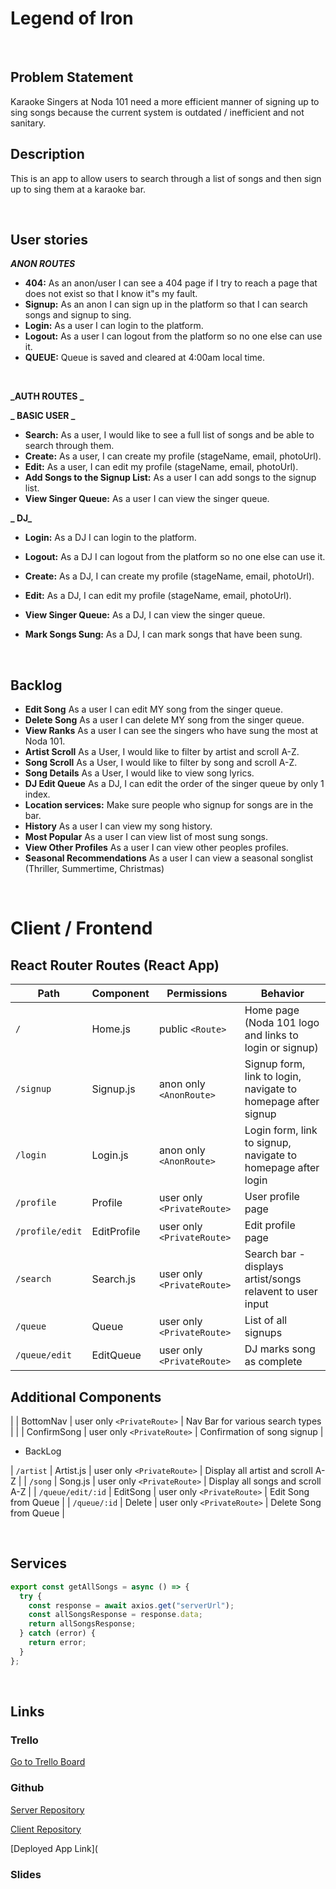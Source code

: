 # Legend of Iron

<br>

## Problem Statement

Karaoke Singers at Noda 101 need a more efficient manner of signing up to sing songs because the current system is outdated / inefficient and not sanitary.

## Description

This is an app to allow users to search through a list of songs and then sign up to sing them at a karaoke bar.

<br>

## User stories

**_ANON ROUTES_**

- **404:** As an anon/user I can see a 404 page if I try to reach a page that does not exist so that I know it"s my fault.
- **Signup:** As an anon I can sign up in the platform so that I can search songs and signup to sing.
- **Login:** As a user I can login to the platform.
- **Logout:** As a user I can logout from the platform so no one else can use it.
- **QUEUE:** Queue is saved and cleared at 4:00am local time.

<br>

**_AUTH ROUTES _**

**_ BASIC USER _**

- **Search:** As a user, I would like to see a full list of songs and be able to search through them.
- **Create:** As a user, I can create my profile (stageName, email, photoUrl).
- **Edit:** As a user, I can edit my profile (stageName, email, photoUrl).
- **Add Songs to the Signup List:** As a user I can add songs to the signup list.
- **View Singer Queue:** As a user I can view the singer queue.

**_ DJ_**

- **Login:** As a DJ I can login to the platform.
- **Logout:** As a DJ I can logout from the platform so no one else can use it.
- **Create:** As a DJ, I can create my profile (stageName, email, photoUrl).
- **Edit:** As a DJ, I can edit my profile (stageName, email, photoUrl).
- **View Singer Queue:** As a DJ, I can view the singer queue.
- **Mark Songs Sung:** As a DJ, I can mark songs that have been sung.

  <br>

## Backlog

- **Edit Song** As a user I can edit MY song from the singer queue.
- **Delete Song** As a user I can delete MY song from the singer queue.
- **View Ranks** As a user I can see the singers who have sung the most at Noda 101.
- **Artist Scroll** As a User, I would like to filter by artist and scroll A-Z.
- **Song Scroll** As a User, I would like to filter by song and scroll A-Z.
- **Song Details** As a User, I would like to view song lyrics.
- **DJ Edit Queue** As a DJ, I can edit the order of the singer queue by only 1 index.
- **Location services:** Make sure people who signup for songs are in the bar.
- **History** As a user I can view my song history.
- **Most Popular** As a user I can view list of most sung songs.
- **View Other Profiles** As a user I can view other peoples profiles.
- **Seasonal Recommendations** As a user I can view a seasonal songlist (Thriller, Summertime, Christmas)

<br>

# Client / Frontend

## React Router Routes (React App)

| Path            | Component   | Permissions                | Behavior                                                      |
| --------------- | ----------- | -------------------------- | ------------------------------------------------------------- |
| `/`             | Home.js     | public `<Route>`           | Home page (Noda 101 logo and links to login or signup)        |
| `/signup`       | Signup.js   | anon only `<AnonRoute>`    | Signup form, link to login, navigate to homepage after signup |
| `/login`        | Login.js    | anon only `<AnonRoute>`    | Login form, link to signup, navigate to homepage after login  |
| `/profile`      | Profile     | user only `<PrivateRoute>` | User profile page                                             |
| `/profile/edit` | EditProfile | user only `<PrivateRoute>` | Edit profile page                                             |
| `/search`       | Search.js   | user only `<PrivateRoute>` | Search bar - displays artist/songs relavent to user input     |
| `/queue`        | Queue       | user only `<PrivateRoute>` | List of all signups                                           |
| `/queue/edit`   | EditQueue   | user only `<PrivateRoute>` | DJ marks song as complete                                     |

## Additional Components

| | BottomNav | user only `<PrivateRoute>` | Nav Bar for various search types |
| | ConfirmSong | user only `<PrivateRoute>` | Confirmation of song signup |

- BackLog

| `/artist` | Artist.js | user only `<PrivateRoute>` | Display all artist and scroll A-Z |
| `/song` | Song.js | user only `<PrivateRoute>` | Display all songs and scroll A-Z |
| `/queue/edit/:id` | EditSong | user only `<PrivateRoute>` | Edit Song from Queue |
| `/queue/:id` | Delete | user only `<PrivateRoute>` | Delete Song from Queue |

<br>

## Services

```javascript
export const getAllSongs = async () => {
  try {
    const response = await axios.get("serverUrl");
    const allSongsResponse = response.data;
    return allSongsResponse;
  } catch (error) {
    return error;
  }
};
```

<br>

## Links

### Trello

[Go to Trello Board](https://trello.com/b/Z50vb5SM/noda-101)

### Github

[Server Repository](https://github.com/mattalanhoward/karaoke-server)

[Client Repository](https://github.com/mattalanhoward/karaoke-client)

[Deployed App Link](

### Slides

